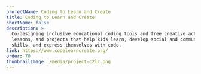 ```yaml
---
projectName: Coding to Learn and Create
title: Coding to Learn and Create
shortName: false
description: >-
  Co-designing inclusive educational coding tools and free creative activities,
  lessons, and projects that help kids learn, develop social and communication
  skills, and express themselves with code.
link: https://www.codelearncreate.org/
order: 70
thumbnailImage: /media/project-c2lc.png
---
```


